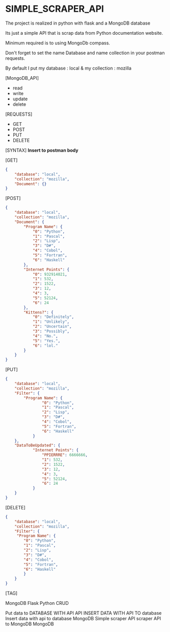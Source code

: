 # SIMPLE_SCRAPER_API

The project is realized in python with flask and a MongoDB database

Its just a simple API that is scrap data from Python documentation website.

Minimum required is to using MongoDb compass. 

Don't forget to set the name Database and name collection in your postman requests.

By default I put my database : local & my collection : mozilla

[MongoDB_API]

- read
- write
- update
- delete


[REQUESTS]

- GET 
- POST
- PUT
- DELETE


[SYNTAX] 
**Insert to postman body**

[GET]

```json
{
    "database": "local",
    "collection": "mozilla",
    "Document": {}
}
```

[POST]

```json
{
    "database": "local",
    "collection": "mozilla",
    "Document": {
        "Program Name": {
            "0": "Python",
            "1": "Pascal",
            "2": "Lisp",
            "3": "D#",
            "4": "Cobol",
            "5": "Fortran",
            "6": "Haskell"
        },
        "Internet Points": {
            "0": 932914021,
            "1": 532,
            "2": 1522,
            "3": 12,
            "4": 3,
            "5": 52124,
            "6": 24
        },
        "Kittens?": {
            "0": "Definitely",
            "1": "Unlikely",
            "2": "Uncertain",
            "3": "Possibly",
            "4": "No.",
            "5": "Yes.",
            "6": "lol."
        }
    }
}
```

[PUT]

```json
{
    "database": "local",
    "collection": "mozilla",
    "Filter": {
        "Program Name": {
                "0": "Python",
                "1": "Pascal",
                "2": "Lisp",
                "3": "D#",
                "4": "Cobol",
                "5": "Fortran",
                "6": "Haskell"
            }
    },
    "DataToBeUpdated": {
            "Internet Points": {
                "PPIERRRE": 6666666,
                "1": 532,
                "2": 1522,
                "3": 12,
                "4": 3,
                "5": 52124,
                "6": 24
            }
    }
}
```

[DELETE]

```json
{
    "database": "local",
    "collection": "mozilla",
    "Filter": {
     "Program Name": {
        "0": "Python",
        "1": "Pascal",
        "2": "Lisp",
        "3": "D#",
        "4": "Cobol",
        "5": "Fortran",
        "6": "Haskell"
        }
    }
}
```

[TAG]

MongoDB
Flask
Python
CRUD

Put data to DATABASE WITH API
API 
INSERT DATA WITH API TO database
Insert data with api to database MongoDB
Simple scraper API 
scraper API to MongoDB
MongoDB
